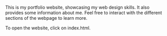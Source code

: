 This is my portfolio website, showcasing my web design skills. It also provides some information about me. Feel free to interact with the different sections of the webpage to learn more.

To open the website, click on index.html.
